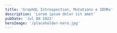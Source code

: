 ```yaml
---
title: 'GraphQL Introspection, Mutations e IDORs'
description: 'Lorem ipsum dolor sit amet'
pubDate: 'Jul 08 2022'
heroImage: '/placeholder-hero.jpg'
---
```


